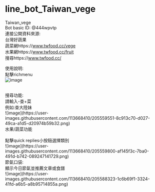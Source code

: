 # line_bot_Taiwan_vege
Taiwan_vege
<br>
Bot basic ID: @444wpvtp
<br>
連接公開資料來源:
<br>
台灣好蔬果<br>
蔬菜網https://www.twfood.cc/vege<br>
水果網https://www.twfood.cc/fruit<br>
搜尋https://www.twfood.cc/<br>

使用說明:<br>
點擊richmenu<br>
![image](https://user-images.githubusercontent.com/113668410/205533873-2f73026b-13a5-4e49-b1ae-b45db12cbe1f.png)

<br>
搜尋功能:<br>
請輸入-查+菜<br>
例如:查大陸妹<br>
![image](https://user-images.githubusercontent.com/113668410/205559551-8c913c70-d027-49ca-a1d5-d20974b59b32.png)
<br>
水果/蔬菜功能<br><br>
點擊quick replies小按鈕選擇類別<br>
![image](https://user-images.githubusercontent.com/113668410/205559800-af145f3c-7ba0-491d-b742-089247141729.png)
<br>
節氣口袋:<br>
顯示今日節氣並推薦文章或食譜<br>
![image](https://user-images.githubusercontent.com/113668410/205588323-1c6b69f1-3324-41fd-a6b5-a8b95714855a.png)







